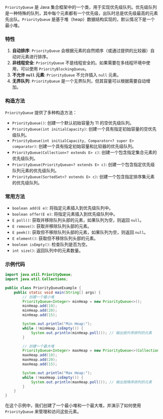 `PriorityQueue` 是 Java 集合框架中的一个类，用于实现优先级队列。优先级队列是一种特殊的队列，其中每个元素都有一个优先级，出队时总是优先级最高的元素先出队。`PriorityQueue` 是基于堆（heap）数据结构实现的，默认情况下是一个最小堆。
### 特性
1. **自动排序**: `PriorityQueue` 会根据元素的自然顺序（或通过提供的比较器）自动对元素进行排序。
2. **非线程安全**: `PriorityQueue` 不是线程安全的。如果需要在多线程环境中使用，可以使用 `PriorityBlockingQueue`。
3. **不允许 `null` 元素**: `PriorityQueue` 不允许插入 `null` 元素。
4. **无界队列**: `PriorityQueue` 是一个无界队列，但其容量可以根据需要自动增加。
### 构造方法
`PriorityQueue` 提供了多种构造方法：
- `PriorityQueue()`: 创建一个默认初始容量为 11 的空优先级队列。
- `PriorityQueue(int initialCapacity)`: 创建一个具有指定初始容量的空优先级队列。
- `PriorityQueue(int initialCapacity, Comparator<? super E> comparator)`: 创建一个具有指定初始容量和比较器的优先级队列。
- `PriorityQueue(Collection<? extends E> c)`: 创建一个包含指定集合元素的优先级队列。
- `PriorityQueue(PriorityQueue<? extends E> c)`: 创建一个包含指定优先级队列元素的优先级队列。
- `PriorityQueue(SortedSet<? extends E> c)`: 创建一个包含指定排序集元素的优先级队列。
### 常用方法
- `boolean add(E e)`: 将指定元素插入到优先级队列中。
- `boolean offer(E e)`: 将指定元素插入到优先级队列中。
- `E poll()`: 获取并移除队列头部的元素，如果队列为空，则返回 `null`。
- `E remove()`: 获取并移除队列头部的元素。
- `E peek()`: 获取但不移除队列头部的元素，如果队列为空，则返回 `null`。
- `E element()`: 获取但不移除队列头部的元素。
- `boolean isEmpty()`: 检查队列是否为空。
- `int size()`: 返回队列中的元素数量。
### 示例代码
```java
import java.util.PriorityQueue;
import java.util.Collections;

public class PriorityQueueExample {
    public static void main(String[] args) {
        // 创建一个最小堆
        PriorityQueue<Integer> minHeap = new PriorityQueue<>();
        minHeap.add(10);
        minHeap.add(20);
        minHeap.add(15);

        System.out.println("Min Heap:");
        while (!minHeap.isEmpty()) {
            System.out.println(minHeap.poll()); // 输出按升序排列的元素
        }

        // 创建一个最大堆
        PriorityQueue<Integer> maxHeap = new PriorityQueue<>(Collections.reverseOrder());
        maxHeap.add(10);
        maxHeap.add(20);
        maxHeap.add(15);

        System.out.println("Max Heap:");
        while (!maxHeap.isEmpty()) {
            System.out.println(maxHeap.poll()); // 输出按降序排列的元素
        }
    }
}
```
在这个示例中，我们创建了一个最小堆和一个最大堆，并演示了如何使用 `PriorityQueue` 来管理和访问这些元素。
